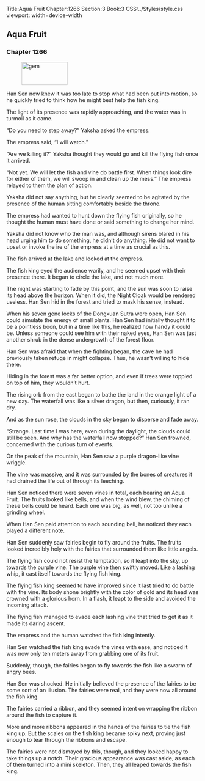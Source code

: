 Title:Aqua Fruit 
Chapter:1266 
Section:3 
Book:3 
CSS:../Styles/style.css 
viewport: width=device-width
  
## Aqua Fruit
### Chapter 1266 
<figure>
	<img src="../Images/gem.gif" alt="gem" id="gem" width="120" height="60" />
</figure>
  

  
  Han Sen now knew it was too late to stop what had been put into motion, so he quickly tried to think how he might best help the fish king.

The light of its presence was rapidly approaching, and the water was in turmoil as it came.

“Do you need to step away?” Yaksha asked the empress.

The empress said, “I will watch.”

“Are we killing it?” Yaksha thought they would go and kill the flying fish once it arrived.

“Not yet. We will let the fish and vine do battle first. When things look dire for either of them, we will swoop in and clean up the mess.” The empress relayed to them the plan of action.

Yaksha did not say anything, but he clearly seemed to be agitated by the presence of the human sitting comfortably beside the throne.

The empress had wanted to hunt down the flying fish originally, so he thought the human must have done or said something to change her mind.

Yaksha did not know who the man was, and although sirens blared in his head urging him to do something, he didn’t do anything. He did not want to upset or invoke the ire of the empress at a time as crucial as this.

The fish arrived at the lake and looked at the empress.

The fish king eyed the audience warily, and he seemed upset with their presence there. It began to circle the lake, and not much more.

The night was starting to fade by this point, and the sun was soon to raise its head above the horizon. When it did, the Night Cloak would be rendered useless. Han Sen hid in the forest and tried to mask his sense, instead.

When his seven gene locks of the Dongxuan Sutra were open, Han Sen could simulate the energy of small plants. Han Sen had initially thought it to be a pointless boon, but in a time like this, he realized how handy it could be. Unless someone could see him with their naked eyes, Han Sen was just another shrub in the dense undergrowth of the forest floor.

Han Sen was afraid that when the fighting began, the cave he had previously taken refuge in might collapse. Thus, he wasn’t willing to hide there.

Hiding in the forest was a far better option, and even if trees were toppled on top of him, they wouldn’t hurt.

The rising orb from the east began to bathe the land in the orange light of a new day. The waterfall was like a silver dragon, but then, curiously, it ran dry.

And as the sun rose, the clouds in the sky began to disperse and fade away.

“Strange. Last time I was here, even during the daylight, the clouds could still be seen. And why has the waterfall now stopped?” Han Sen frowned, concerned with the curious turn of events.

On the peak of the mountain, Han Sen saw a purple dragon-like vine wriggle.

The vine was massive, and it was surrounded by the bones of creatures it had drained the life out of through its leeching.

Han Sen noticed there were seven vines in total, each bearing an Aqua Fruit. The fruits looked like bells, and when the wind blew, the chiming of these bells could be heard. Each one was big, as well, not too unlike a grinding wheel.

When Han Sen paid attention to each sounding bell, he noticed they each played a different note.

Han Sen suddenly saw fairies begin to fly around the fruits. The fruits looked incredibly holy with the fairies that surrounded them like little angels.

The flying fish could not resist the temptation, so it leapt into the sky, up towards the purple vine. The purple vine then swiftly moved. Like a lashing whip, it cast itself towards the flying fish king.

The flying fish king seemed to have improved since it last tried to do battle with the vine. Its body shone brightly with the color of gold and its head was crowned with a glorious horn. In a flash, it leapt to the side and avoided the incoming attack.

The flying fish managed to evade each lashing vine that tried to get it as it made its daring ascent.

The empress and the human watched the fish king intently.

Han Sen watched the fish king evade the vines with ease, and noticed it was now only ten meters away from grabbing one of its fruit.

Suddenly, though, the fairies began to fly towards the fish like a swarm of angry bees.

Han Sen was shocked. He initially believed the presence of the fairies to be some sort of an illusion. The fairies were real, and they were now all around the fish king.

The fairies carried a ribbon, and they seemed intent on wrapping the ribbon around the fish to capture it.

More and more ribbons appeared in the hands of the fairies to tie the fish king up. But the scales on the fish king became spiky next, proving just enough to tear through the ribbons and escape.

The fairies were not dismayed by this, though, and they looked happy to take things up a notch. Their gracious appearance was cast aside, as each of them turned into a mini skeleton. Then, they all leaped towards the fish king.
